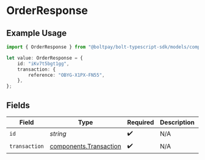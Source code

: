 # OrderResponse

## Example Usage

```typescript
import { OrderResponse } from "@boltpay/bolt-typescript-sdk/models/components";

let value: OrderResponse = {
    id: "iKv7t5bgt1gg",
    transaction: {
        reference: "OBYG-X1PX-FN55",
    },
};
```

## Fields

| Field                                                            | Type                                                             | Required                                                         | Description                                                      | Example                                                          |
| ---------------------------------------------------------------- | ---------------------------------------------------------------- | ---------------------------------------------------------------- | ---------------------------------------------------------------- | ---------------------------------------------------------------- |
| `id`                                                             | *string*                                                         | :heavy_check_mark:                                               | N/A                                                              | iKv7t5bgt1gg                                                     |
| `transaction`                                                    | [components.Transaction](../../models/components/transaction.md) | :heavy_check_mark:                                               | N/A                                                              |                                                                  |